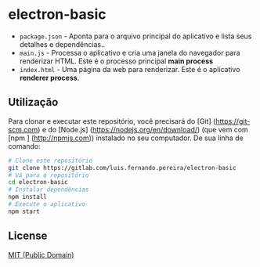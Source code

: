 # electron-basic

- `package.json` - Aponta para o arquivo principal do aplicativo e lista seus detalhes e dependências..
- `main.js` - Processa o aplicativo e cria uma janela do navegador para renderizar HTML. Este é o processo principal **main process**
- `index.html` - Uma página da web para renderizar. Este é o aplicativo **renderer process**.

## Utilização

Para clonar e executar este repositório, você precisará do [Git] (https://git-scm.com) e do [Node.js] (https://nodejs.org/en/download/) (que vem com [npm ] (http://npmjs.com)) instalado no seu computador. De sua linha de comando:


```bash
# Clone este repositório
git clone https://gitlab.com/luis.fernando.pereira/electron-basic
# Vá para o repositório
cd electron-basic
# Instalar dependências
npm install
# Execute o aplicativo
npm start
```

## License

[MIT (Public Domain)](LICENSE.md)
